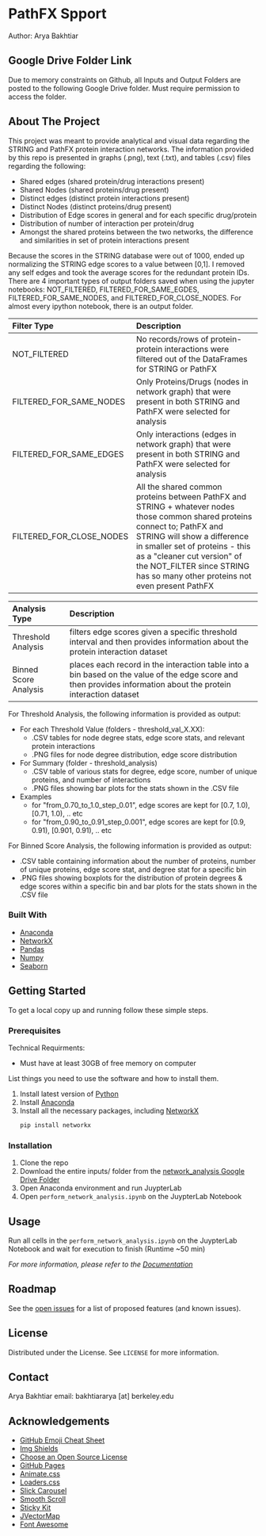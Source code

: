 # PathFX Spport

Author: Arya Bakhtiar


## Google Drive Folder Link

Due to memory constraints on Github, all Inputs and Output Folders are posted to the following Google Drive folder. Must require permission to access the folder.

## About The Project

This project was meant to provide analytical and visual data regarding the STRING and PathFX protein interaction networks. The information provided by this repo is presented in graphs (.png), text (.txt), and tables (.csv) files regarding the following:

* Shared edges (shared protein/drug interactions present) 
* Shared Nodes (shared proteins/drug present)
* Distinct edges (distinct protein interactions present)
* Distinct Nodes (distinct proteins/drug present)
* Distribution of Edge scores in general and for each specific drug/protein
* Distribution of number of interaction per protein/drug 
* Amongst the shared proteins between the two networks, the difference and similarities in set of protein interactions present 

Because the scores in the STRING database were out of 1000,  ended up normalizing the STRING edge scores to a value between [0,1]. I removed any self edges and took the average scores for the redundant protein IDs. There are 4 important types of output folders saved when using the jupyter notebooks: NOT_FILTERED, FILTERED_FOR_SAME_EGDES, FILTERED_FOR_SAME_NODES, and FILTERED_FOR_CLOSE_NODES. For almost every ipython notebook, there is an output folder.


| Filter Type | Description |
| :---        |     :---    |
| NOT_FILTERED | No records/rows of protein-protein interactions were filtered out of the DataFrames for STRING or PathFX     |
| FILTERED_FOR_SAME_NODES | Only Proteins/Drugs (nodes in network graph) that were present in both STRING and PathFX were selected for analysis |
| FILTERED_FOR_SAME_EDGES | Only interactions (edges in network graph) that were present in both STRING and PathFX were selected for analysis |
| FILTERED_FOR_CLOSE_NODES | All the shared common proteins between PathFX and STRING + whatever nodes those common shared proteins connect to; PathFX and STRING will show a difference in smaller set of proteins - this as a "cleaner cut version" of the NOT_FILTER since STRING has so many other proteins not even present PathFX | 

| Analysis Type | Description |
| :---        |     :---    |
| Threshold Analysis | filters edge scores given a specific threshold interval and then provides information about the protein interaction dataset |
| Binned Score Analysis | places each record in the interaction table into a bin based on the value of the edge score and then provides information about the protein interaction dataset |

For Threshold Analysis, the following information is provided as output:
- For each Threshold Value (folders - threshold_val_X.XX): 
  - .CSV tables for node degree stats, edge score stats, and relevant protein interactions
  - .PNG files for node degree distribution, edge score distribution
- For Summary (folder - threshold_analysis)
  - .CSV table of various stats for degree, edge score, number of unique proteins, and number of interactions
  - .PNG files showing bar plots for the stats shown in the .CSV file
- Examples
  - for "from_0.70_to_1.0_step_0.01", edge scores are kept for [0.7, 1.0), [0.71, 1.0), .. etc
  - for "from_0.90_to_0.91_step_0.001", edge scores are kept for [0.9, 0.91), [0.901, 0.91), .. etc  

For Binned Score Analysis, the following information is provided as output:
- .CSV table containing information about the number of proteins, number of unique proteins, edge score stat, and degree stat for a specific bin
- .PNG files showing boxplots for the distribution of protein degrees & edge scores within a specific bin and bar plots for the stats shown in the .CSV file 



### Built With

* [Anaconda](https://www.anaconda.com/)
* [NetworkX](https://networkx.org/)
* [Pandas](https://pandas.pydata.org/pandas-docs/stable/index.html)
* [Numpy](https://numpy.org/doc/stable/index.html)
* [Seaborn](https://seaborn.pydata.org/#)


<!-- GETTING STARTED -->
## Getting Started

To get a local copy up and running follow these simple steps.

### Prerequisites

Technical Requirments:
* Must have at least 30GB of free memory on computer

List things you need to use the software and how to install them.
1. Install latest version of [Python](https://www.python.org/)
2. Install [Anaconda](https://www.anaconda.com/)
3. Install all the necessary packages, including [NetworkX](https://networkx.org/)
   ```sh
   pip install networkx
   ```

### Installation

1. Clone the repo
2. Download the entire inputs/ folder from the [network_analysis Google Drive Folder](https://drive.google.com/drive/u/1/folders/15Y8fLZutM89gyrMP6EVtuR6t_9Bc9HSi)
3. Open Anaconda environment and run JuypterLab
4. Open `perform_network_analysis.ipynb` on the JuypterLab Notebook


<!-- USAGE EXAMPLES -->
## Usage

Run all cells in the `perform_network_analysis.ipynb` on the JuypterLab Notebook and wait for execution to finish (Runtime ~50 min)

_For more information, please refer to the [Documentation](https://drive.google.com/drive/u/2/folders/1KlysvrHgyPZI8tK6X3x-Cjain11xNROu)_

<!-- ROADMAP -->
## Roadmap

See the [open issues](https://github.com/github_username/repo_name/issues) for a list of proposed features (and known issues).

<!-- LICENSE -->
## License

Distributed under the License. See `LICENSE` for more information.

<!-- CONTACT -->
## Contact

Arya Bakhtiar 
email: bakhtiararya [at] berkeley.edu

<!-- ACKNOWLEDGEMENTS -->
## Acknowledgements
* [GitHub Emoji Cheat Sheet](https://www.webpagefx.com/tools/emoji-cheat-sheet)
* [Img Shields](https://shields.io)
* [Choose an Open Source License](https://choosealicense.com)
* [GitHub Pages](https://pages.github.com)
* [Animate.css](https://daneden.github.io/animate.css)
* [Loaders.css](https://connoratherton.com/loaders)
* [Slick Carousel](https://kenwheeler.github.io/slick)
* [Smooth Scroll](https://github.com/cferdinandi/smooth-scroll)
* [Sticky Kit](http://leafo.net/sticky-kit)
* [JVectorMap](http://jvectormap.com)
* [Font Awesome](https://fontawesome.com)



<!-- MARKDOWN LINKS & IMAGES -->
<!-- https://www.markdownguide.org/basic-syntax/#reference-style-links -->

[contributors-shield]:  https://img.shields.io/github/contributors/aryastark5/network_analysis.svg?style=for-the-badge
[contributors-url]: https://github.com/aryastark5/network_analysis/graphs/contributors

[forks-shield]: https://img.shields.io/github/forks/aryastark5/network_analysis.svg?style=for-the-badge
[forks-url]: https://github.com/aryastark5/network_analysis/network/members

[stars-shield]: https://img.shields.io/github/stars/aryastark5/network_analysis.svg?style=for-the-badge
[stars-url]: https://github.com/aryastark5/network_analysis/stargazers

[issues-shield]: https://img.shields.io/github/issues/aryastark5/network_analysis.svg?style=for-the-badge
[issues-url]: https://github.com/aryastark5/network_analysis/issues

[license-shield]: https://img.shields.io/github/license/aryastark5/network_analysis.svg?style=for-the-badge
[license-url]: https://github.com/aryastark5/network_analysis/blob/main/LICENSE.txt

[linkedin-shield]: https://img.shields.io/badge/-LinkedIn-black.svg?style=for-the-badge&logo=linkedin&colorB=555
[linkedin-url]: https://www.linkedin.com/
